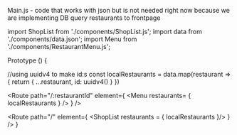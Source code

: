Main.js - code that works with json but is not needed right now because we are implementing DB query restaurants to frontpage

import ShopList from './components/ShopList.js';
import data from './components/data.json';
import Menu from './components/RestaurantMenu.js';

Prototype () {

  //using uuidv4 to make id:s
  const localRestaurants = data.map(restaurant => {
    return { ...restaurant, id: uuidv4() }
  })

  <Route path="/:restaurantId" element={ <Menu restaurants=
  { localRestaurants } /> } /> 

  <Route path="/" element={ <ShopList restaurants =
  { localRestaurants }/> } />
}
